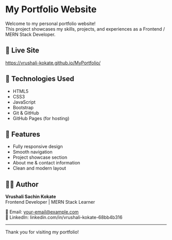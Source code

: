 # My Portfolio Website

Welcome to my personal portfolio website!  
This project showcases my skills, projects, and experiences as a Frontend / MERN Stack Developer.

## 🔗 Live Site
https://vrushali-kokate.github.io/MyPortfolio/

## 🚀 Technologies Used
- HTML5
- CSS3
- JavaScript
- Bootstrap
- Git & GitHub
- GitHub Pages (for hosting)

## 📁 Features
- Fully responsive design
- Smooth navigation
- Project showcase section
- About me & contact information
- Clean and modern layout


## 👩‍💻 Author
**Vrushali Sachin Kokate**  
Frontend Developer | MERN Stack Learner

📧 Email: your-email@example.com  
📱 LinkedIn: linkedin.com/in/vrushali-kokate-68bb4b316

---

Thank you for visiting my portfolio!
